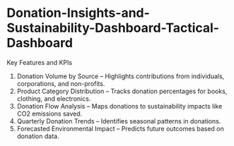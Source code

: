 # Donation-Insights-and-Sustainability-Dashboard-Tactical-Dashboard
Key Features and KPIs
1.	Donation Volume by Source – Highlights contributions from individuals, corporations, and non-profits.
2.	Product Category Distribution – Tracks donation percentages for books, clothing, and electronics.
3.	Donation Flow Analysis – Maps donations to sustainability impacts like CO2 emissions saved.
4.	Quarterly Donation Trends – Identifies seasonal patterns in donations.
5.	Forecasted Environmental Impact – Predicts future outcomes based on donation data.

